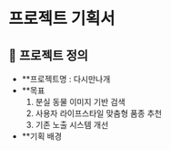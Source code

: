 # 프로젝트 기획서

## :dog: 프로젝트 정의
- **프로젝트명 : 다시만나개
- **목표 
    1. 분실 동물 이미지 기반 검색
    2. 사용자 라이프스타일 맞춤형 품종 추천
    3. 기존 노출 시스템 개선
- **기획 배경

